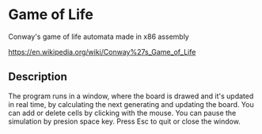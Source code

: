 # Game of Life
Conway's game of life automata made in x86 assembly

https://en.wikipedia.org/wiki/Conway%27s_Game_of_Life


## Description
The program runs in a window, where the board is drawed and it's updated in real time, by calculating the next generating and updating the board.
You can add or delete cells by clicking with the mouse. You can pause the simulation by presion space key. Press Esc to quit or close the window.

